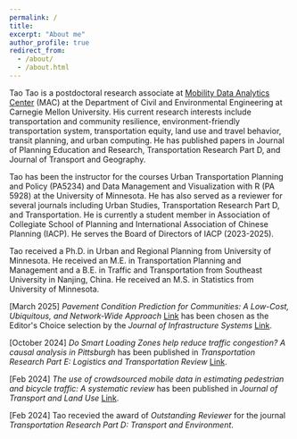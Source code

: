 ```yaml
---
permalink: /
title: 
excerpt: "About me"
author_profile: true
redirect_from: 
  - /about/
  - /about.html
---
```


Tao Tao is a postdoctoral research associate at [Mobility Data Analytics Center](https://mac.heinz.cmu.edu/) (MAC) at the Department of Civil and Environmental Engineering at Carnegie Mellon University.  His current research interests include transportation and community resilience, environment-friendly transportation system, transportation equity, land use and travel behavior, transit planning, and urban computing.  He has published papers in Journal of Planning Education and Research, Transportation Research Part D, and Journal of Transport and Geography.
  
Tao has been the instructor for the courses Urban Transportation Planning and Policy (PA5234) and Data Management and Visualization with R (PA 5928) at the University of Minnesota.  He has also served as a reviewer for several journals including Urban Studies, Transportation Research Part D, and Transportation.  He is currently a student member in Association of Collegiate School of Planning and International Association of Chinese Planning (IACP).  He serves the Board of Directors of IACP (2023-2025).
  
Tao received a Ph.D. in Urban and Regional Planning from University of Minnesota. He received an M.E. in Transportation Planning and Management and a B.E. in Traffic and Transportation from Southeast University in Nanjing, China. He received an M.S. in Statistics from University of Minnesota.  

[March 2025] *Pavement Condition Prediction for Communities: A Low-Cost, Ubiquitous, and Network-Wide Approach* [Link](https://doi.org/10.1061/JITSE4.ISENG-2378) has been chosen as the Editor's Choice selection by the *Journal of Infrastructure Systems* [Link](https://ascelibrary.org/journal/jitse4).  

[October 2024] *Do Smart Loading Zones help reduce traffic congestion? A causal analysis in Pittsburgh* has been published in *Transportation Research Part E: Logistics and Transportation Review* [Link](https://doi.org/10.1016/j.tra.2023.103924).  

[Feb 2024] *The use of crowdsourced mobile data in estimating pedestrian and bicycle traffic: A systematic review* has been published in *Journal of Transport and Land Use* [Link](https://doi.org/10.1016/j.tre.2024.103796).  

[Feb 2024] Tao recevied the award of *Outstanding Reviewer* for the journal *Transportation Research Part D: Transport and Environment*.  
